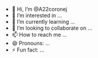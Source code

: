 - 👋 Hi, I’m @A22coronej
- 👀 I’m interested in ...
- 🌱 I’m currently learning ...
- 💞️ I’m looking to collaborate on ...
- 📫 How to reach me ...
- 😄 Pronouns: ...
- ⚡ Fun fact: ...

<!---
A22coronej/A22coronej is a ✨ special ✨ repository because its `README.md` (this file) appears on your GitHub profile.
You can click the Preview link to take a look at your changes.
--->
